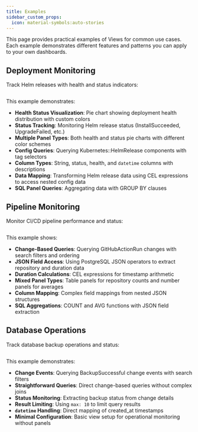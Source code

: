```yaml
---
title: Examples
sidebar_custom_props:
  icon: material-symbols:auto-stories
---
```


This page provides practical examples of Views for common use cases. Each example demonstrates different features and patterns you can apply to your own dashboards.

## Deployment Monitoring

Track Helm releases with health and status indicators:

```yaml title="deployments.yaml" file=<rootDir>/modules/mission-control/fixtures/views/deployments.yaml

```

This example demonstrates:

- **Health Status Visualization**: Pie chart showing deployment health distribution with custom colors
- **Status Tracking**: Monitoring Helm release status (InstallSucceeded, UpgradeFailed, etc.)
- **Multiple Panel Types**: Both health and status pie charts with different color schemes
- **Config Queries**: Querying Kubernetes::HelmRelease components with tag selectors
- **Column Types**: String, status, health, and `datetime` columns with descriptions
- **Data Mapping**: Transforming Helm release data using CEL expressions to access nested config data
- **SQL Panel Queries**: Aggregating data with GROUP BY clauses

## Pipeline Monitoring

Monitor CI/CD pipeline performance and status:

```yaml title="pipelines.yaml" file=<rootDir>/modules/mission-control/fixtures/views/pipelines.yaml

```

This example shows:

- **Change-Based Queries**: Querying GitHubActionRun changes with search filters and ordering
- **JSON Field Access**: Using PostgreSQL JSON operators to extract repository and duration data
- **Duration Calculations**: CEL expressions for timestamp arithmetic
- **Mixed Panel Types**: Table panels for repository counts and number panels for averages
- **Column Mapping**: Complex field mappings from nested JSON structures
- **SQL Aggregations**: COUNT and AVG functions with JSON field extraction

## Database Operations

Track database backup operations and status:

```yaml title="database.yaml" file=<rootDir>/modules/mission-control/fixtures/views/database.yaml

```

This example demonstrates:

- **Change Events**: Querying BackupSuccessful change events with search filters
- **Straightforward Queries**: Direct change-based queries without complex joins
- **Status Monitoring**: Extracting backup status from change details
- **Result Limiting**: Using `max: 10` to limit query results
- **`datetime` Handling**: Direct mapping of created_at timestamps
- **Minimal Configuration**: Basic view setup for operational monitoring without panels
